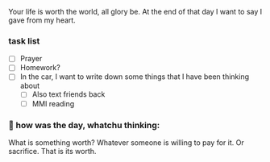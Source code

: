 
Your life is worth the world, all glory be.
At the end of that day I want to say I gave from my heart.

### task list
- [ ] Prayer
- [ ] Homework?
- [ ] In the car, I want to write down some things that I have been thinking about
	- [ ] Also text friends back
	- [ ] MMI reading
### 📝 how was the day, whatchu thinking:

What is something worth? Whatever someone is willing to pay for it. Or sacrifice. That is its worth.
